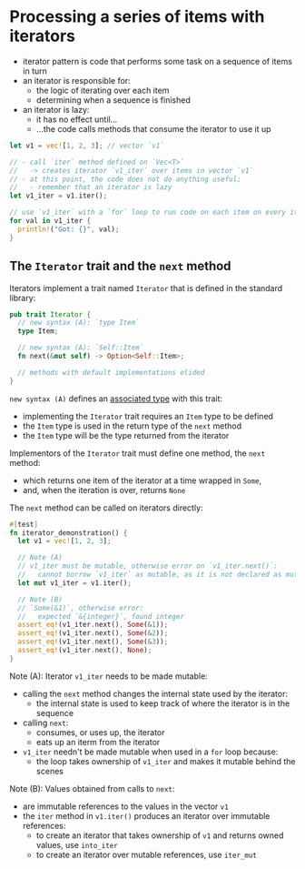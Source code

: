 # Processing a series of items with iterators

- iterator pattern is code that performs some task on a sequence of items in turn
- an iterator is responsible for:
  - the logic of iterating over each item
  - determining when a sequence is finished
- an iterator is lazy:
  - it has no effect until...
  - ...the code calls methods that consume the iterator to use it up

```rust
let v1 = vec![1, 2, 3]; // vector `v1`

// - call `iter` method defined on `Vec<T>`
//   -> creates iterator `v1_iter` over items in vector `v1`
// - at this point, the code does not do anything useful;
//   - remember that an iterator is lazy
let v1_iter = v1.iter();

// use `v1_iter` with a `for` loop to run code on each item on every iteration
for val in v1_iter {
  println!("Got: {}", val);
}
```

## The `Iterator` trait and the `next` method

Iterators implement a trait named `Iterator` that is defined in the standard library:

```rust
pub trait Iterator {
  // new syntax (A): `type Item`
  type Item;

  // new syntax (A): `Self::Item`
  fn next(&mut self) -> Option<Self::Item>;

  // methods with default implementations elided
}
```

`new syntax (A)` defines an [associated type](../../19-advanced-features/19-2-advanced-traits/README.md/#specifying-placeholder-types-in-trait-definitions-with-associated-types) with this trait:

- implementing the `Iterator` trait requires an `Item` type to be defined
- the `Item` type is used in the return type of the `next` method
- the `Item` type will be the type returned from the iterator

Implementors of the `Iterator` trait must define one method, the `next` method:

- which returns one item of the iterator at a time wrapped in `Some`,
- and, when the iteration is over, returns `None`

The `next` method can be called on iterators directly:

```rust
#[test]
fn iterator_demonstration() {
  let v1 = vec![1, 2, 3];

  // Note (A)
  // v1_iter must be mutable, otherwise error on `v1_iter.next()`:
  //   cannot borrow `v1_iter` as mutable, as it is not declared as mutable
  let mut v1_iter = v1.iter();

  // Note (B)
  // `Some(&1)`, otherwise error:
  //   expected `&{integer}`, found integer
  assert_eq!(v1_iter.next(), Some(&1));
  assert_eq!(v1_iter.next(), Some(&2));
  assert_eq!(v1_iter.next(), Some(&3));
  assert_eq!(v1_iter.next(), None);
}
```

Note (A): Iterator `v1_iter` needs to be made mutable:

- calling the `next` method changes the internal state used by the iterator:
  - the internal state is used to keep track of where the iterator is in the sequence
- calling `next`:
  - consumes, or uses up, the iterator
  - eats up an iterm from the iterator
- `v1_iter` needn't be made mutable when used in a `for` loop because:
  - the loop takes ownership of `v1_iter` and makes it mutable behind the scenes

Note (B): Values obtained from calls to `next`:

- are immutable references to the values in the vector `v1`
- the `iter` method in `v1.iter()` produces an iterator over immutable references:
  - to create an iterator that takes ownership of `v1` and returns owned values, use `into_iter`
  - to create an iterator over mutable references, use `iter_mut`
